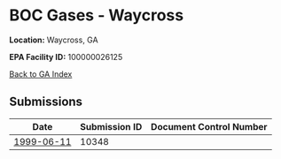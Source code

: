 # BOC Gases - Waycross

**Location:** Waycross, GA

**EPA Facility ID:** 100000026125

[Back to GA Index](../../index.md)

## Submissions

| Date | Submission ID | Document Control Number |
|------|--------------|-------------------------|
| [1999-06-11](submissions/10348.md) | 10348 |  |
